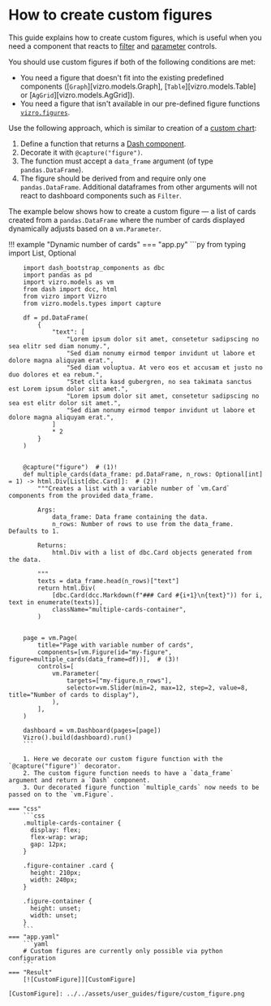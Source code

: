 # How to create custom figures

This guide explains how to create custom figures, which is useful when you need a component that reacts to
[filter](filters.md) and [parameter](parameters.md) controls.

You should use custom figures if both of the following conditions are met:

* You need a figure that doesn't fit into the existing predefined components ([`Graph`][vizro.models.Graph], [`Table`][vizro.models.Table] or [`AgGrid`][vizro.models.AgGrid]).
* You need a figure that isn't available in our pre-defined figure functions [`vizro.figures`](../API-reference/figure-callables.md).

Use the following approach, which is similar to creation of a [custom chart](../user-guides/custom-charts.md):

1. Define a function that returns a [Dash component](https://dash.plotly.com/#open-source-component-libraries).
2. Decorate it with `@capture("figure")`.
3. The function must accept a `data_frame` argument (of type `pandas.DataFrame`).
4. The figure should be derived from and require only one `pandas.DataFrame`. Additional dataframes from other arguments will not react to dashboard components such as `Filter`.

<!-- vale off -->
The example below shows how to create a custom figure — a list of cards created from a `pandas.DataFrame` where the
number of cards displayed dynamically adjusts based on a `vm.Parameter`.

!!! example "Dynamic number of cards"
    === "app.py"
        ```py
        from typing import List, Optional

        import dash_bootstrap_components as dbc
        import pandas as pd
        import vizro.models as vm
        from dash import dcc, html
        from vizro import Vizro
        from vizro.models.types import capture

        df = pd.DataFrame(
            {
                "text": [
                    "Lorem ipsum dolor sit amet, consetetur sadipscing no sea elitr sed diam nonumy.",
                    "Sed diam nonumy eirmod tempor invidunt ut labore et dolore magna aliquyam erat.",
                    "Sed diam voluptua. At vero eos et accusam et justo no duo dolores et ea rebum.",
                    "Stet clita kasd gubergren, no sea takimata sanctus est Lorem ipsum dolor sit amet.",
                    "Lorem ipsum dolor sit amet, consetetur sadipscing no sea est elitr dolor sit amet.",
                    "Sed diam nonumy eirmod tempor invidunt ut labore et dolore magna aliquyam erat.",
                ]
                * 2
            }
        )


        @capture("figure")  # (1)!
        def multiple_cards(data_frame: pd.DataFrame, n_rows: Optional[int] = 1) -> html.Div[List[dbc.Card]]:  # (2)!
            """Creates a list with a variable number of `vm.Card` components from the provided data_frame.

            Args:
                data_frame: Data frame containing the data.
                n_rows: Number of rows to use from the data_frame. Defaults to 1.

            Returns:
                html.Div with a list of dbc.Card objects generated from the data.

            """
            texts = data_frame.head(n_rows)["text"]
            return html.Div(
                [dbc.Card(dcc.Markdown(f"### Card #{i+1}\n{text}")) for i, text in enumerate(texts)],
                className="multiple-cards-container",
            )


        page = vm.Page(
            title="Page with variable number of cards",
            components=[vm.Figure(id="my-figure", figure=multiple_cards(data_frame=df))],  # (3)!
            controls=[
                vm.Parameter(
                    targets=["my-figure.n_rows"],
                    selector=vm.Slider(min=2, max=12, step=2, value=8, title="Number of cards to display"),
                ),
            ],
        )

        dashboard = vm.Dashboard(pages=[page])
        Vizro().build(dashboard).run()
        ```

        1. Here we decorate our custom figure function with the `@capture("figure")` decorator.
        2. The custom figure function needs to have a `data_frame` argument and return a `Dash` component.
        3. Our decorated figure function `multiple_cards` now needs to be passed on to the `vm.Figure`.

    === "css"
        ```css
        .multiple-cards-container {
          display: flex;
          flex-wrap: wrap;
          gap: 12px;
        }

        .figure-container .card {
          height: 210px;
          width: 240px;
        }

        .figure-container {
          height: unset;
          width: unset;
        }
        ```
    === "app.yaml"
        ```yaml
        # Custom figures are currently only possible via python configuration
        ```
    === "Result"
        [![CustomFigure]][CustomFigure]

    [CustomFigure]: ../../assets/user_guides/figure/custom_figure.png

<!-- vale on -->
